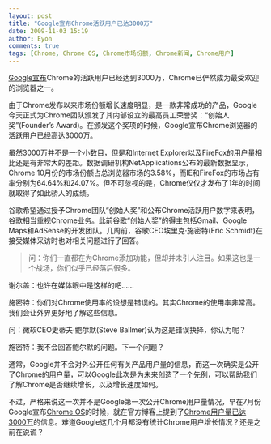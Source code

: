 ```yaml
---
layout: post
title: "Google宣布Chrome活跃用户已达3000万"
date: 2009-11-03 15:19
author: Eyon
comments: true
tags: [Chrome, Chrome OS, Chrome市场份额, Chrome新闻, Chrome用户]
---
```

[Google宣布](http://googleblog.blogspot.com/2009/11/investing-in-innovation-at-google.html)Chrome的活跃用户已经达到3000万，Chrome已俨然成为最受欢迎的浏览器之一。

由于Chrome发布以来市场份额增长速度明显，是一款非常成功的产品，Google今天正式为Chrome团队颁发了其内部设立的最高员工荣誉奖：“创始人奖”(Founder’s Award)。在颁发这个奖项的时候，Google宣布Chrome浏览器的活跃用户已经高达3000万。

虽然3000万并不是一个小数目，但是和Internet Explorer以及FireFox的用户量相比还是有非常大的差距。数据调研机构NetApplications公布的最新数据显示，Chrome 10月份的市场份额占总浏览器市场的3.58%，而IE和FireFox的市场占有率分别为64.64%和24.07%。但不可忽视的是，Chrome仅仅才发布了1年的时间就取得了如此骄人的成绩。<!--more-->

谷歌希望通过授予Chrome团队“创始人奖”和公布Chrome活跃用户数字来表明，谷歌相当重视Chrome业务。此前谷歌“创始人奖”的得主包括Gmail、Google Maps和AdSense的开发团队。几周前，谷歌CEO埃里克·施密特(Eric Schmidt)在接受媒体采访时也对相关问题进行了回答。



>问：你们一直都在为Chrome添加功能，但却并未引人注目。如果这也是一个战场，你们似乎已经落后很多。


谢尔盖：也许在媒体眼中是这样的吧......


施密特：你们对Chrome使用率的设想是错误的。其实Chrome的使用率非常高。我们会让外界更好地了解这些信息。


问：微软CEO史蒂夫·鲍尔默(Steve Ballmer)认为这是错误抉择，你认为呢？


施密特：我不会回答鲍尔默的问题。下一个问题？



通常，Google并不会对外公开任何有关产品用户量的信息，而这一次确实是公开了Chrome的用户量，可以Google此次是为未来创造了一个先例，可以帮助我们了解Chrome是否继续增长，以及增长速度如何。

不过，严格来说这一次并不是Google第一次公开Chrome用户量情况，早在7月份Google宣布[Chrome OS](http://www.chromi.org/archives/category/chrome-os)的时候，就在官方博客上提到了[Chrome用户量已达3000万](http://googleblog.blogspot.com/2009/07/introducing-google-chrome-os.html)的信息。难道Google这几个月都没有统计Chrome用户增长情况？还是之前在说谎？
